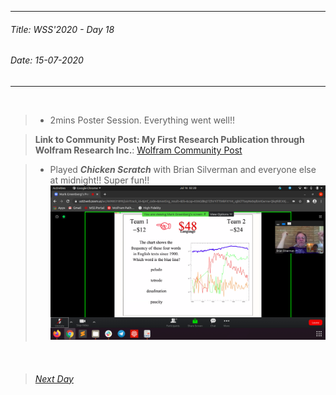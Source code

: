 ----------
###### Title: WSS'2020 - Day 18
###### Date: 15-07-2020
----------
&nbsp;


> - 2mins Poster Session. Everything went well!!

> **Link to Community Post: My First Research Publication through Wolfram Research Inc.**:
[Wolfram Community Post](https://community.wolfram.com/groups/-/m/t/2030201)

> - Played ***Chicken Scratch*** with Brian Silverman and everyone else at midnight!! Super fun!!
&nbsp;
![Chicken Scratch after 2mins Presentation at midnight!](Screenshot_from_2020-07-16_02-20-25.png)



&nbsp;
> ###### [Next Day](Day19.md)


